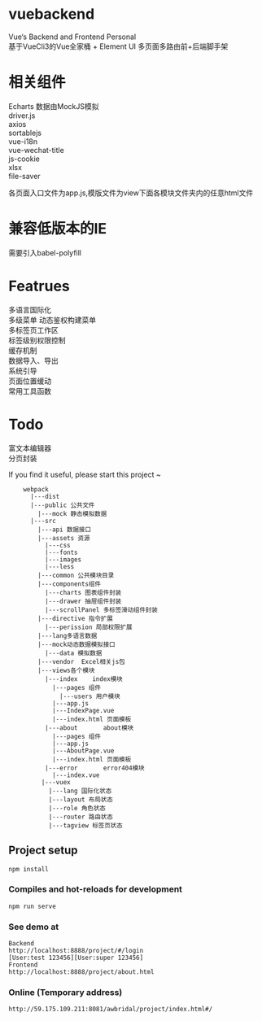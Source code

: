 # vuebackend
Vue‘s Backend and Frontend Personal  
基于VueCli3的Vue全家桶 + Element UI 多页面多路由前+后端脚手架  
# 相关组件
Echarts
数据由MockJS模拟  
driver.js  
axios  
sortablejs  
vue-i18n  
vue-wechat-title  
js-cookie  
xlsx  
file-saver

各页面入口文件为app.js,模版文件为view下面各模块文件夹内的任意html文件  
# 兼容低版本的IE
需要引入babel-polyfill
# Featrues  
多语言国际化  
多级菜单
动态鉴权构建菜单  
多标签页工作区  
标签级别权限控制  
缓存机制  
数据导入、导出  
系统引导  
页面位置缓动  
常用工具函数  
# Todo  
富文本编辑器  
分页封装

If you find it useful, please start this project ~
```
    webpack
      |---dist 
      |---public 公共文件
        |---mock 静态模拟数据
      |---src
        |---api 数据接口
        |---assets 资源
          |---css
          |---fonts
          |---images
          |---less
        |---common 公共模块目录
        |---components组件  
          |---charts 图表组件封装
          |---drawer 抽屉组件封装
          |---scrollPanel 多标签滑动组件封装
        |---directive 指令扩展
          |---perission 局部权限扩展  
        |---lang多语言数据  
        |---mock动态数据模拟接口
          |---data 模拟数据
        |---vendor  Excel相关js包  
        |---views各个模块
          |---index    index模块
            |---pages 组件
              |---users 用户模块
            |---app.js
            |---IndexPage.vue
            |---index.html 页面模板
          |---about       about模块
            |---pages 组件
            |---app.js
            |---AboutPage.vue
            |---index.html 页面模板
          |---error       error404模块
            |---index.vue
         |---vuex    
           |---lang 国际化状态
           |---layout 布局状态
           |---role 角色状态
           |---router 路由状态
           |---tagview 标签页状态
```
## Project setup
```
npm install
```

### Compiles and hot-reloads for development
```
npm run serve
```
### See demo at 
```
Backend  
http://localhost:8888/project/#/login  
[User:test 123456][User:super 123456]
Frontend  
http://localhost:8888/project/about.html
```
### Online (Temporary address) 
```
http://59.175.109.211:8081/awbridal/project/index.html#/
```
